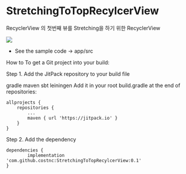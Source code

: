 # StretchingToTopRecylcerView
RecyclerView 의 첫번째 뷰를 Stretching을 하기 위한 RecyclerView

![](st1.gif)

* See the sample code -> app/src

How to
To get a Git project into your build:

Step 1. Add the JitPack repository to your build file

gradle
maven
sbt
leiningen
Add it in your root build.gradle at the end of repositories:

	allprojects {
		repositories {
			...
			maven { url 'https://jitpack.io' }
		}
	}
Step 2. Add the dependency

	dependencies {
	        implementation 'com.github.costnc:StretchingToTopRecylcerView:0.1'
	}
